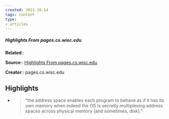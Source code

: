 ```yaml
---
created: 2021-10-14
tags: content
type: 
- articles
---
```

##### Highlights From pages.cs.wisc.edu

**Related**:: 

**Source**:: [Highlights From pages.cs.wisc.edu](https://pages.cs.wisc.edu/~remzi/OSTEP/threads-intro.pdf)

**Creator**:: pages.cs.wisc.edu

## Highlights
- > "the address space enables each program to behave as if it has its
    own memory when indeed the OS is secretly multiplexing address spaces
    across physical memory (and sometimes, disk)." 

